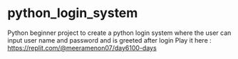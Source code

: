 # python_login_system
Python beginner project to create a python login system where the user can input user name and password and is greeted after login
Play it here : https://replit.com/@meeramenon07/day6100-days
